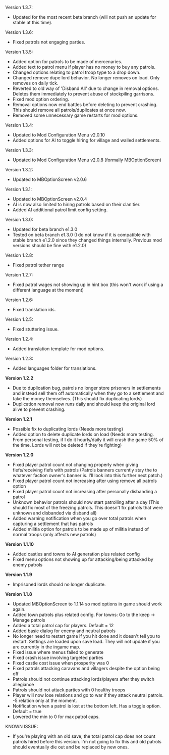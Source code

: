 ﻿Version 1.3.7:
- Updated for the most recent beta branch (will not push an update for stable at this time).

Version 1.3.6:
- Fixed patrols not engaging parties. 

Version 1.3.5:
- Added option for patrols to be made of mercenaries.
- Added text to patrol menu if player has no money to buy any patrols.
- Changed options relating to patrol troop type to a drop down.
- Changed remove dupe lord behavior. No longer removes on load. Only removes on daily tick.
- Reverted to old way of 'Disband All' due to change in removal options. Deletes them immediately to prevent abuse of stockpiling garrisons.
- Fixed mod option ordering.
- Removal options now end battles before deleting to prevent crashing. This should remove all patrols/duplicates at once now.
- Removed some unnecessary game restarts for mod options.

Version 1.3.4:
- Updated to Mod Configuration Menu v2.0.10
- Added options for AI to toggle hiring for village and walled settlements.

Version 1.3.3:
- Updated to Mod Configuration Menu v2.0.8 (formally MBOptionScreen)

Version 1.3.2:
- Updated to MBOptionScreen v2.0.6

Version 1.3.1:
- Updated to MBOptionScreen v2.0.4
- AI is now also limited to hiring patrols based on their clan tier.
- Added AI additional patrol limit config setting.

Version 1.3.0:
- Updated for beta branch e1.3.0
- Tested on beta branch e1.3.0 (I do not know if it is compatible with stable branch e1.2.0 since they changed things internally. Previous mod versions should be fine with e1.2.0)

Version 1.2.8:
- Fixed patrol tether range

Version 1.2.7:
- Fixed patrol wages not showing up in hint box (this won't work if using a different language at the moment)

Version 1.2.6:
- Fixed translation ids.

Version 1.2.5:
- Fixed stuttering issue.

Version 1.2.4:
- Added translation template for mod options.

Version 1.2.3:
- Added languages folder for translations.

**Version 1.2.2**																																											
- Due to duplication bug, patrols no longer store prisoners in settlements and instead sell them off automatically when they go to a settlement and take the money themselves. (This should fix duplicating lords)
- Duplication removal now runs daily and should keep the original lord alive to prevent crashing.

**Version 1.2.1**
- Possible fix to duplicating lords (Needs more testing)
- Added option to delete duplicate lords on load (Needs more testing. From personal testing, if I do it hourly/daily it will crash the game 50% of the time. Lords will not be deleted if they're fighting)

**Version 1.2.0**
- Fixed player patrol count not changing properly when giving fiefs/receiving fiefs with patrols (Patrols banners currently stay the to whatever faction owner's banner is. I'll look into this further next patch.)
- Fixed player patrol count not increasing after using remove all patrols option
- Fixed player patrol count not increasing after personally disbanding a patrol
- Unknown behavior patrols should now start patrolling after a day (This should fix most of the freezing patrols. This doesn't fix patrols that were unknown and disbanded via disband all)
- Added warning notification when you go over total patrols when capturing a settlement that has patrols 
- Added militia option for patrols to be made up of militia instead of normal troops (only affects new patrols)

**Version 1.1.10**
- Added castles and towns to AI generation plus related config
- Fixed menu options not showing up for attacking/being attacked by enemy patrols

**Version 1.1.9**
- Imprisoned lords should no longer duplicate.

**Version 1.1.8**
- Updated MBOptionScreen to 1.1.14 so mod options in game should work again.
- Added town patrols plus related config. For towns: Go to the keep -> Manage patrols
- Added a total patrol cap for players. Default = 12
- Added basic dialog for enemy and neutral patrols
- No longer need to restart game if you hit done and it doesn't tell you to restart. Settings are loaded upon save load. They will not update if you are currently in the ingame map.
- Fixed issue where menus failed to generate
- Fixed crash issue involving targeted parties
- Fixed castle cost issue when prosperity was 0
- Fixed patrols attacking caravans and villagers despite the option being off
- Patrols should not continue attacking lords/players after they switch allegiance
- Patrols should not attack parties with 0 healthy troops 
- Player will now lose relations and go to war if they attack neutral patrols. -5 relation only at the moment.
- Notification when a patrol is lost at the bottom left. Has a toggle option. Default = true
- Lowered the min to 0 for max patrol caps.


KNOWN ISSUE:
- If you're playing with an old save, the total patrol cap does not count patrols hired before this version. I'm not going to fix this and old patrols should eventually die out and be replaced by new ones.